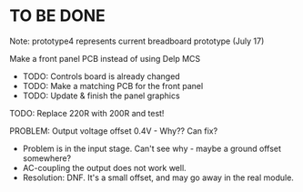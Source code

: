 # TO BE DONE

Note: prototype4 represents current breadboard prototype (July 17)

Make a front panel PCB instead of using Delp MCS
* TODO: Controls board is already changed
* TODO: Make a matching PCB for the front panel
* TODO: Update & finish the panel graphics

TODO: Replace 220R with 200R and test!

PROBLEM: Output voltage offset 0.4V - Why?? Can fix?
* Problem is in the input stage. Can't see why - maybe a ground offset somewhere?
* AC-coupling the output does not work well.
* Resolution: DNF. It's a small offset, and may go away in the real module.
